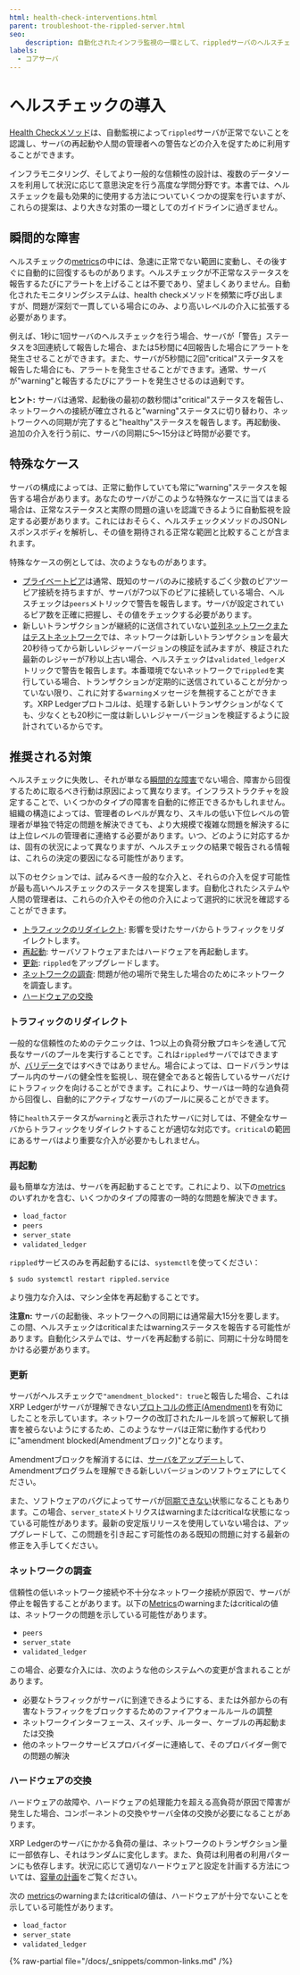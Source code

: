 ```yaml
---
html: health-check-interventions.html
parent: troubleshoot-the-rippled-server.html
seo:
    description: 自動化されたインフラ監視の一環として、rippledサーバのヘルスチェックを使用します。
labels:
  - コアサーバ
---
```

# ヘルスチェックの導入

[Health Checkメソッド](../../references/http-websocket-apis/peer-port-methods/health-check.md)は、自動監視によって`rippled`サーバが正常でないことを認識し、サーバの再起動や人間の管理者への警告などの介入を促すために利用することができます。

インフラモニタリング、そしてより一般的な信頼性の設計は、複数のデータソースを利用して状況に応じて意思決定を行う高度な学問分野です。本書では、ヘルスチェックを最も効果的に使用する方法についていくつかの提案を行いますが、これらの提案は、より大きな対策の一環としてのガイドラインに過ぎません。

## 瞬間的な障害

ヘルスチェックの[metrics][]の中には、急速に正常でない範囲に変動し、その後すぐに自動的に回復するものがあります。ヘルスチェックが不正常なステータスを報告するたびにアラートを上げることは不要であり、望ましくありません。自動化されたモニタリングシステムは、health checkメソッドを頻繁に呼び出しますが、問題が深刻で一貫している場合にのみ、より高いレベルの介入に拡張する必要があります。

例えば、1秒に1回サーバのヘルスチェックを行う場合、サーバが「警告」ステータスを3回連続して報告した場合、または5秒間に4回報告した場合にアラートを発生させることができます。また、サーバが5秒間に2回"critical"ステータスを報告した場合にも、アラートを発生させることができます。通常、サーバが"warning"と報告するたびにアラートを発生させるのは過剰です。

**ヒント:** サーバは通常、起動後の最初の数秒間は"critical"ステータスを報告し、ネットワークへの接続が確立されると"warning"ステータスに切り替わり、ネットワークへの同期が完了すると"healthy"ステータスを報告します。再起動後、追加の介入を行う前に、サーバの同期に5～15分ほど時間が必要です。

## 特殊なケース

サーバの構成によっては、正常に動作していても常に”warning"ステータスを報告する場合があります。あなたのサーバがこのような特殊なケースに当てはまる場合は、正常なステータスと実際の問題の違いを認識できるように自動監視を設定する必要があります。これにはおそらく、ヘルスチェックメソッドのJSONレスポンスボディを解析し、その値を期待される正常な範囲と比較することが含まれます。

特殊なケースの例としては、次のようなものがあります。

- [プライベートピア](../../concepts/networks-and-servers/peer-protocol.md#private-peers)は通常、既知のサーバのみに接続するごく少数のピアツーピア接続を持ちますが、サーバが7つ以下のピアに接続している場合、ヘルスチェックは`peers`メトリックで警告を報告します。サーバが設定されているピア数を正確に把握し、その値をチェックする必要があります。
- 新しいトランザクションが継続的に送信されていない[並列ネットワークまたはテストネットワーク](../../concepts/networks-and-servers/parallel-networks.md)では、ネットワークは新しいトランザクションを最大20秒待ってから新しいレジャーバージョンの検証を試みますが、検証された最新のレジャーが7秒以上古い場合、ヘルスチェックは`validated_ledger`メトリックで警告を報告します。本番環境でないネットワークで`rippled`を実行している場合、トランザクションが定期的に送信されていることが分かっていない限り、これに対する`warning`メッセージを無視することができます。XRP Ledgerプロトコルは、処理する新しいトランザクションがなくても、少なくとも20秒に一度は新しいレジャーバージョンを検証するように設計されているからです。

## 推奨される対策

ヘルスチェックに失敗し、それが単なる[瞬間的な障害](#瞬間的な障害)でない場合、障害から回復するために取るべき行動は原因によって異なります。インフラストラクチャを設定することで、いくつかのタイプの障害を自動的に修正できるかもしれません。組織の構造によっては、管理者のレベルが異なり、スキルの低い下位レベルの管理者が単独で特定の問題を解決できても、より大規模で複雑な問題を解決するには上位レベルの管理者に連絡する必要があります。いつ、どのように対応するかは、固有の状況によって異なりますが、ヘルスチェックの結果で報告される情報は、これらの決定の要因になる可能性があります。

以下のセクションでは、試みるべき一般的な介入と、それらの介入を促す可能性が最も高いヘルスチェックのステータスを提案します。自動化されたシステムや人間の管理者は、これらの介入やその他の介入によって選択的に状況を確認することができます。

- [トラフィックのリダイレクト](#トラフィックのリダイレクト): 影響を受けたサーバからトラフィックをリダイレクトします。
- [再起動](#再起動): サーバソフトウェアまたはハードウェアを再起動します。
- [更新](#更新): `rippled`をアップグレードします。
- [ネットワークの調査](#ネットワークの調査): 問題が他の場所で発生した場合のためにネットワークを調査します。
- [ハードウェアの交換](#ハードウェアの交換)


### トラフィックのリダイレクト

一般的な信頼性のためのテクニックは、1つ以上の負荷分散プロキシを通して冗長なサーバのプールを実行することです。これは`rippled`サーバではできますが、[バリデータ](../../concepts/networks-and-servers/rippled-server-modes.md)ではすべきではありません。場合によっては、ロードバランサはプール内のサーバの健全性を監視し、現在健全であると報告しているサーバだけにトラフィックを向けることができます。これにより、サーバは一時的な過負荷から回復し、自動的にアクティブなサーバのプールに戻ることができます。

特に`health`ステータスが`warning`と表示されたサーバに対しては、不健全なサーバからトラフィックをリダイレクトすることが適切な対応です。`critical`の範囲にあるサーバはより重要な介入が必要かもしれません。


### 再起動

最も簡単な方法は、サーバを再起動することです。これにより、以下の[metrics][]のいずれかを含む、いくつかのタイプの障害の一時的な問題を解決できます。

- `load_factor`
- `peers`
- `server_state`
- `validated_ledger`

`rippled`サービスのみを再起動するには、`systemctl`を使ってください：

```
$ sudo systemctl restart rippled.service
```

より強力な介入は、マシン全体を再起動することです。

**注意n:** サーバの起動後、ネットワークへの同期には通常最大15分を要します。この間、ヘルスチェックはcriticalまたはwarningステータスを報告する可能性があります。自動化システムでは、サーバを再起動する前に、同期に十分な時間をかける必要があります。


### 更新

サーバがヘルスチェックで`"amendment_blocked": true`と報告した場合、これはXRP Ledgerがサーバが理解できない[プロトコルの修正(Amendment)](../../concepts/networks-and-servers/amendments.md)を有効にしたことを示しています。ネットワークの改訂されたルールを誤って解釈して損害を被らないようにするため、このようなサーバは正常に動作する代わりに"amendment blocked(Amendmentブロック)"となります。

Amendmentブロックを解消するには、[サーバをアップデート](../installation/index.md)して、Amendmentプログラムを理解できる新しいバージョンのソフトウェアにしてください。

また、ソフトウェアのバグによってサーバが[同期できない](server-doesnt-sync.md)状態になることもあります。この場合、`server_state`メトリクスはwarningまたはcriticalな状態になっている可能性があります。最新の安定版リリースを使用していない場合は、アップグレードして、この問題を引き起こす可能性のある既知の問題に対する最新の修正を入手してください。


### ネットワークの調査

信頼性の低いネットワーク接続や不十分なネットワーク接続が原因で、サーバが停止を報告することがあります。以下の[Metrics][]のwarningまたはcriticalの値は、ネットワークの問題を示している可能性があります。

- `peers`
- `server_state`
- `validated_ledger`

この場合、必要な介入には、次のような他のシステムへの変更が含まれることがあります。

- 必要なトラフィックがサーバに到達できるようにする、または外部からの有害なトラフィックをブロックするためのファイアウォールルールの調整
- ネットワークインターフェース、スイッチ、ルーター、ケーブルの再起動または交換
- 他のネットワークサービスプロバイダーに連絡して、そのプロバイダー側での問題の解決



### ハードウェアの交換

ハードウェアの故障や、ハードウェアの処理能力を超える高負荷が原因で障害が発生した場合、コンポーネントの交換やサーバ全体の交換が必要になることがあります。

XRP Ledgerのサーバにかかる負荷の量は、ネットワークのトランザクション量に一部依存し、それはランダムに変化します。また、負荷は利用者の利用パターンにも依存します。状況に応じて適切なハードウェアと設定を計画する方法については、[容量の計画](../installation/capacity-planning.md)をご覧ください。

次の [metrics][]のwarningまたはcriticalの値は、ハードウェアが十分でないことを示している可能性があります。

- `load_factor`
- `server_state`
- `validated_ledger`







[metrics]: ../../references/http-websocket-apis/peer-port-methods/health-check.md#レスポンスのフォーマット

{% raw-partial file="/docs/_snippets/common-links.md" /%}
